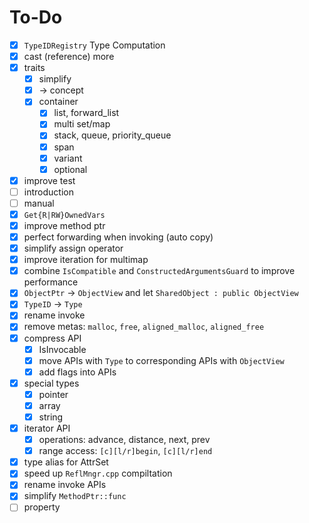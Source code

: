 # To-Do

- [x] `TypeIDRegistry` Type Computation
- [x] cast (reference) more
- [x] traits
    - [x] simplify
    - [x]  -> concept
    - [x] container
        - [x] list, forward_list
        - [x] multi set/map
        - [x] stack, queue, priority_queue
        - [x] span
        - [x] variant
        - [x] optional
- [x] improve test
- [ ] introduction
- [ ] manual
- [x] `Get{R|RW}OwnedVars`
- [x] improve method ptr
- [x] perfect forwarding when invoking (auto copy)
- [x] simplify assign operator
- [x] improve iteration for multimap
- [x] combine `IsCompatible` and `ConstructedArgumentsGuard` to improve performance
- [x] `ObjectPtr` -> `ObjectView` and let `SharedObject : public ObjectView` 
- [x] `TypeID` -> `Type` 
- [x] rename invoke
- [x] remove metas: `malloc`, `free`, `aligned_malloc`, `aligned_free` 
- [x] compress API
    - [x] IsInvocable
    - [x] move APIs with `Type` to corresponding APIs with `ObjectView` 
    - [x] add flags into APIs
- [x] special types
    - [x] pointer
    - [x] array
    - [x] string
- [x] iterator API
    - [x] operations: advance, distance, next, prev
    - [x] range access: `[c][l/r]begin`, `[c][l/r]end`
- [x] type alias for AttrSet
- [x] speed up `ReflMngr.cpp` compiltation
- [x] rename invoke APIs
- [x] simplify `MethodPtr::func`
- [ ] property